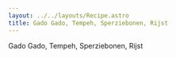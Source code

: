 ```yaml
---
layout: ../../layouts/Recipe.astro
title: Gado Gado, Tempeh, Sperziebonen, Rijst
---
```

Gado Gado, Tempeh, Sperziebonen, Rijst